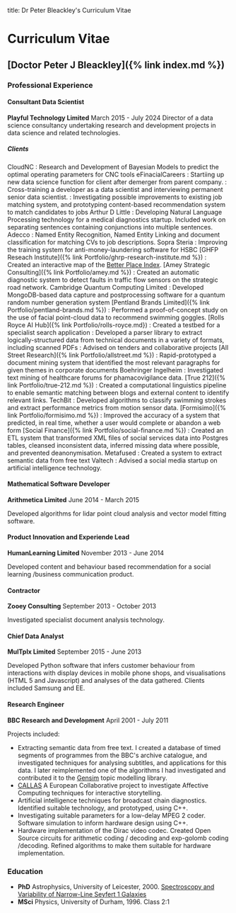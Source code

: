 title: Dr Peter Bleackley's Curriculum Vitae
# Curriculum Vitae
## [Doctor Peter J Bleackley]({% link index.md %})

### Professional Experience

#### Consultant Data Scientist
**Playful Technology Limited** March 2015 - July 2024
Director of a data science consultancy undertaking research and development projects in data science and related technologies.

##### Clients
CloudNC
: Research and Development of Bayesian Models to predict the optimal operating parameters for CNC
tools
eFinacialCareers
: Startiing up new data science function for client after demerger from parent company. 
: Cross-training a developer as a data scientist and interviewing permanent senior data scientist. 
: Investigating possible improvements to existing job matching system, and prototyping content-based recommendation system to match candidates to jobs
Arthur D Little
: Developing Natural Language Processing technology for a medical diagnostics startup. Included
work on separating sentences containing conjunctions into multiple sentences.
Adecco
: Named Entity Recognition, Named Entity Linking and document classification for matching CVs to
job descriptions.
Sopra Steria
: Improving the training system for anti-money-laundering software for HSBC
[GHFP Reseach Institute]({% link Portfolio/ghrp-research-institute.md %})
: Created an interactive map of the [Better Place Index](https://www.thebetterplaceindex.report/map).
[Amey Strategic Consulting]({% link Portfolio/amey.md %})
: Created an automatic diagnostic system to detect faults in traffic flow sensors on the strategic road network.
Cambridge Quantum Computing Limited
: Developed MongoDB-based data capture and postprocessing software for a quantum random number generation system
[Pentland Brands Limited]({% link Portfolio/pentland-brands.md %})
: Performed a proof-of-concept study on the use of facial point-cloud data to recommend swimming
goggles.
[Rolls Royce AI Hub]({% link Portfolio/rolls-royce.md})
: Created a testbed for a specialist search application
: Developed a parser library to extract logically-structured data from technical documents in a variety of formats, including scanned PDFs
: Advised on tenders and collaborative projects
[All Street Research]({% link Portfolio/allstreet.md %})
: Rapid-prototyped a document mining system that identified the most relevant paragraphs for given themes in corporate documents
Boehringer Ingelheim
: Investigated text mining of healthcare forums for phamacovigilance data.
[True 212]({% link Portfolio/true-212.md %})
: Created a computational linguistics pipeline to enable semantic matching between blogs and external content to identify relevant links.
TechBit
: Developed algorithms to classify swimming strokes and extract performance metrics from motion sensor data.
[Formisimo]({% link Portfolio/formisimo.md %})
: Improved the accuracy of a system that predicted, in real time, whether a user would complete or abandon a web form
[Social Finance]({% link Portfolio/social-finance.md %})
: Created an ETL system that transformed XML files of social services data into Postgres tables,
cleansed inconsistent data, inferred missing data where possible, and prevented deanonymisation.
Metafused
: Created a system to extract semantic data from free text
Valtech
: Advised a social media startup on artificial intelligence technology.

#### Mathematical Software Developer
**Arithmetica Limited** June 2014 - March 2015

Developed algorithms for lidar point cloud analysis and vector model fitting software.

#### Product Innovation and Experiende Lead
**HumanLearning Limited** November 2013 - June 2014

Developed content and behaviour based recommendation for a social learning /business communication product.

#### Contractor
**Zooey Consulting** September 2013 - October 2013

Investigated specialist document analysis technology.

#### Chief Data Analyst
**MulTplx Limited** September 2015 - June 2013

Developed Python software that infers customer behaviour from interactions with display devices in mobile phone shops, and visualisations (HTML 5 and Javascript) and analyses of the data gathered. Clients included Samsung and EE.

#### Research Engineer
**BBC Research and Development** April 2001 - July 2011

Projects included:
* Extracting semantic data from free text. I created a database of timed segments of programmes from the BBC's archive catalogue, and investigated techniques for analysing subtitles, and applications for this data. I later reimplemented one of the algorithms I had investigated and contributed it to the [Gensim](https://radimrehurek.com/gensim/) topic modelling library.
* [CALLAS](http://callas-newmedia.eu) A European Collaborative project to investigate Affective Computing
techniques for interactive storytelling. 
* Artificial intelligence techniques for broadcast chain diagnostics. Identified suitable technology, and prototyped, using C++.
* Investigating suitable parameters for a low-delay MPEG 2 coder. Software simulation to inform hardware design using C++.
* Hardware implementation of the Dirac video codec. Created Open Source circuits for arithmetic coding / decoding and exp-golomb coding /decoding. Refined algorithms to make them suitable for hardware implementation.

### Education
* **PhD** Astrophysics, University of Leicester, 2000. [Spectroscopy and Variability of Narrow-Line Seyfert 1 Galaxies](https://figshare.le.ac.uk/articles/thesis/Spectroscopy_and_variability_of_Narrow_Line_Seyfert_1_galaxies/10152242)
* **MSci** Physics, University of Durham, 1996. Class 2:1 

